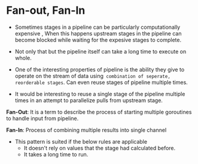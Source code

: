 # Fan-out, Fan-In

- Sometimes stages in a pipeline can be particularly computationally expensive , When this happens upstream stages in the pipeline can become blocked while waiting for the expesive stages to complete.

- Not only that but the pipeline itself can take a long time to execute on whole.

- One of the interesting properties of pipeline is the ability they give to operate on the stream of data using`` combination of seperate, reorderable stages``. Can even reuse stages of pipeline multiple times.

- It would be interesting to reuse a single stage of the pipeline multiple times in an attempt to parallelize pulls from upstream stage.

**Fan-Out**: It is a term to describe the process of starting multiple goroutines to handle input from pipeline.

**Fan-In**: Process of combining multiple results into single channel

- This pattern is suited if the below rules are applicable
    - It doesn't rely on values that the stage had calculated before.
    - It takes a long time to run.

